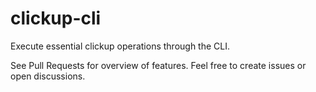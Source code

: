 # clickup-cli
Execute essential clickup operations through the CLI.

See Pull Requests for overview of features. Feel free to create issues or open discussions.
